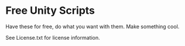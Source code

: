 # Free Unity Scripts
Have these for free, do what you want with them. Make something cool.

See License.txt for license information.
